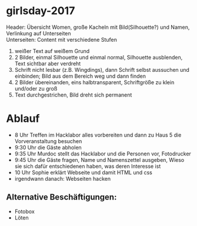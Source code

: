 ﻿# girlsday-2017
Header: Übersicht Women, große Kacheln mit Bild(Silhouette?) und Namen, Verlinkung auf Unterseiten <br>
Unterseiten: Content mit verschiedene Stufen

1. weißer Text auf weißem Grund
2. 2 Bilder, einmal Silhouette und einmal normal, Silhouette ausblenden, Text sichtbar aber verdreht
3. Schrift nicht lesbar (z.B. Wingdings), dann Schrift selbst aussuchen und einbinden; Bild aus dem Bereich weg und dann finden
4. 2 Bilder übereinanden, eins halbtransparent, Schriftgröße zu klein und/oder zu groß
5. Text durchgestrichen, Bild dreht sich permanent

# Ablauf

* 8 Uhr Treffen im Hacklabor alles vorbereiten und dann zu Haus 5 die Vorveranstaltung besuchen
* 9:30 Uhr die Gäste abholen
* 9:35 Uhr Murdoc stellt das Hacklabor und die Personen vor, Fotodrucker
* 9:45 Uhr die Gäste fragen, Name und Namenszettel ausgeben, Wieso sie sich dafür entschiedenen haben, was deren Interesse ist
* 10 Uhr Sophie erklärt Webseite und damit HTML und css
* irgendwann danach: Webseiten hacken

## Alternative Beschäftigungen:

* Fotobox
* Löten
